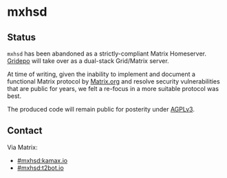 # mxhsd

## Status
`mxhsd` has been abandoned as a strictly-compliant Matrix Homeserver.  
[Gridepo](https://github.com/kamax-grid/gridepo) will take over as a dual-stack Grid/Matrix server.

At time of writing, given the inability to implement and document a functional Matrix protocol by
[Matrix.org](https://matrix.org/) and resolve security vulnerabilities that are public
for years, we felt a re-focus in a more suitable protocol was best.

The produced code will remain public for posterity under [AGPLv3](https://www.gnu.org/licenses/agpl-3.0.en.html).

## Contact
Via Matrix:
- [#mxhsd:kamax.io](https://matrix.to/#/#mxhsd:kamax.io)
- [#mxhsd:t2bot.io](https://matrix.to/#/#mxhsd:t2bot.io)
